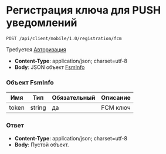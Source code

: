 # Регистрация ключа для PUSH уведомлений

`POST /api/client/mobile/1.0/registration/fcm`

Требуется [Авторизация](hmac.md)
* **Content-Type**: application/json; charset=utf-8
* **Body**: JSON объект [FsmInfo](#FsmInfo-fields)

<a name="FsmInfo-fields"></a>
### Объект FsmInfo

Имя | Тип | Обязательный | Описание
--- | --- | --- | ---
token | string | да | FCM ключ

### Ответ

* **Content-Type**: application/json; charset=utf-8
* **Body**: Пустой объект.
